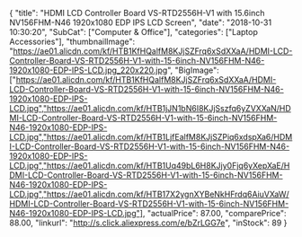 {
	"title": "HDMI LCD Controller Board VS-RTD2556H-V1 with 15.6inch NV156FHM-N46 1920x1080 EDP IPS LCD Screen",
	"date": "2018-10-31 10:30:20",
	"SubCat": ["Computer & Office"],
	"categories": ["Laptop Accessories"],
	"thumbnailImage": "https://ae01.alicdn.com/kf/HTB1KfHQalfM8KJjSZFrq6xSdXXaA/HDMI-LCD-Controller-Board-VS-RTD2556H-V1-with-15-6inch-NV156FHM-N46-1920x1080-EDP-IPS-LCD.jpg_220x220.jpg",
	"BigImage": ["https://ae01.alicdn.com/kf/HTB1KfHQalfM8KJjSZFrq6xSdXXaA/HDMI-LCD-Controller-Board-VS-RTD2556H-V1-with-15-6inch-NV156FHM-N46-1920x1080-EDP-IPS-LCD.jpg","https://ae01.alicdn.com/kf/HTB1jJN1bN6I8KJjSszfq6yZVXXaN/HDMI-LCD-Controller-Board-VS-RTD2556H-V1-with-15-6inch-NV156FHM-N46-1920x1080-EDP-IPS-LCD.jpg","https://ae01.alicdn.com/kf/HTB1LjfEalfM8KJjSZPiq6xdspXa6/HDMI-LCD-Controller-Board-VS-RTD2556H-V1-with-15-6inch-NV156FHM-N46-1920x1080-EDP-IPS-LCD.jpg","https://ae01.alicdn.com/kf/HTB1Uq49bL6H8KJjy0Fjq6yXepXaE/HDMI-LCD-Controller-Board-VS-RTD2556H-V1-with-15-6inch-NV156FHM-N46-1920x1080-EDP-IPS-LCD.jpg","https://ae01.alicdn.com/kf/HTB17X2ygnXYBeNkHFrdq6AiuVXaW/HDMI-LCD-Controller-Board-VS-RTD2556H-V1-with-15-6inch-NV156FHM-N46-1920x1080-EDP-IPS-LCD.jpg"],
	"actualPrice": 87.00,
	"comparePrice": 88.00,
	"linkurl": "http://s.click.aliexpress.com/e/bZrLGG7e",
	"inStock": 89
}
